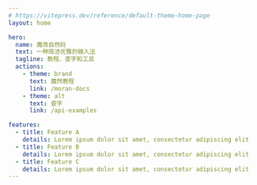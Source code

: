 ```yaml
---
# https://vitepress.dev/reference/default-theme-home-page
layout: home

hero:
  name: 魔改自然码
  text: 一种简洁优雅的输入法
  tagline: 教程、查字和工具
  actions:
    - theme: brand
      text: 魔然教程
      link: /moran-docs
    - theme: alt
      text: 查字
      link: /api-examples

features:
  - title: Feature A
    details: Lorem ipsum dolor sit amet, consectetur adipiscing elit
  - title: Feature B
    details: Lorem ipsum dolor sit amet, consectetur adipiscing elit
  - title: Feature C
    details: Lorem ipsum dolor sit amet, consectetur adipiscing elit
---
```


